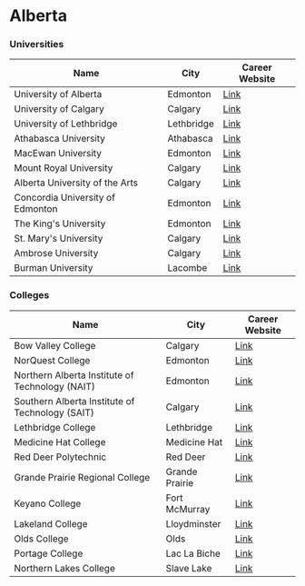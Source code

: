 # Alberta

### Universities

| Name                             | City       | Career Website                                                                             |
| -------------------------------- | ---------- | ------------------------------------------------------------------------------------------ |
| University of Alberta            | Edmonton   | [Link](https://apps.ualberta.ca/careers/list/all)                                          |
| University of Calgary            | Calgary    | [Link](https://careers.ucalgary.ca/search/jobs?q=&ns_job_type_page=&ns_faculty_unit_page=) |
| University of Lethbridge         | Lethbridge | [Link](https://www.uleth.ca/hr/careers)                                                    |
| Athabasca University             | Athabasca  | [Link](https://www.athabascau.ca/careers)                                                  |
| MacEwan University               | Edmonton   | [Link](https://www.macewan.ca/about-macewan/careers/opportunities/)                        |
| Mount Royal University           | Calgary    | [Link](https://mtroyalca.hua.hrsmart.com/hr/ats/JobSearch/search)                          |
| Alberta University of the Arts   | Calgary    | [Link](https://can242.dayforcehcm.com/CandidatePortal/en-US/auarts)                        |
| Concordia University of Edmonton | Edmonton   | [Link](https://concordiaedmonton.startdate.ca/#/)                                          |
| The King's University            | Edmonton   | [Link](https://www.kingsu.ca/careers)                                                      |
| St. Mary's University            | Calgary    | [Link](https://www.stmu.ca/careers)                                                        |
| Ambrose University               | Calgary    | [Link](https://ambrose.edu/about/work-at-ambrose)                                          |
| Burman University                | Lacombe    | [Link](https://www.burmanu.ca/careers)                                                     |

### Colleges

| Name                                            | City           | Career Website                                                                    |
| ----------------------------------------------- | -------------- | --------------------------------------------------------------------------------- |
| Bow Valley College                              | Calgary        | [Link](https://www.bowvalleycollege.ca/careers)                                   |
| NorQuest College                                | Edmonton       | [Link](https://careers.norquest.ca/search/)                                       |
| Northern Alberta Institute of Technology (NAIT) | Edmonton       | [Link](https://nait.startdate.ca/#/)                                              |
| Southern Alberta Institute of Technology (SAIT) | Calgary        | [Link](https://sait-jobs.multiscreensite.com/#career-openings)                    |
| Lethbridge College                              | Lethbridge     | [Link](https://lethpolytech.peopleadmin.ca/postings/search)                       |
| Medicine Hat College                            | Medicine Hat   | [Link](https://www.mhc.ab.ca/about-mhc/careers/current-openings)                  |
| Red Deer Polytechnic                            | Red Deer       | [Link](https://employment.rdpolytech.ca/postings/search)                          |
| Grande Prairie Regional College                 | Grande Prairie | [Link](https://gprc.hua.hrsmart.com/hr/ats/JobSearch/viewAll)                     |
| Keyano College                                  | Fort McMurray  | [Link](https://myavanti.ca/careers.keyano)                                        |
| Lakeland College                                | Lloydminster   | [Link](https://www.lakelandcollege.ca/about/careers-at-lakeland.aspx?_mid_=66959) |
| Olds College                                    | Olds           | [Link](https://www.oldscollege.ca/about-us/work-at-olds-college.html)             |
| Portage College                                 | Lac La Biche   | [Link](https://www.portagecollege.ca/Careers-at-Portage/Career-Opportunities)     |
| Northern Lakes College                          | Slave Lake     | [Link](https://www.northernlakescollege.ca/about-us/work-at-nlc)                  |
